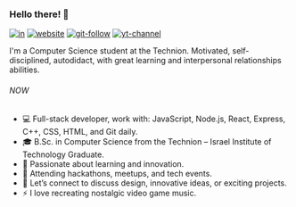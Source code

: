 ### Hello there! 👋

 [![in]](https://www.linkedin.com/in/liavbarsheshet/) [![website]](https://www.liavbarsheshet.com) [![git-follow]](https://github.com/liavbarsheshet) [![yt-channel]](https://www.youtube.com/channel/UC062OSnsFea6fqS70LNGk2A) 

I'm a Computer Science student at the Technion. 
Motivated, self-disciplined, autodidact, with great learning and interpersonal 
relationships abilities.

###### NOW

- 💻 Full-stack developer, work with: JavaScript, Node.js, React, Express, C++, CSS, HTML, and Git daily.
- 🎓 B.Sc. in Computer Science from the Technion – Israel Institute of Technology Graduate.
- 🔭 Passionate about learning and innovation.
- 🚀 Attending hackathons, meetups, and tech events.
- 💬 Let’s connect to discuss design, innovative ideas, or exciting projects.
- ⚡ I love recreating nostalgic video game music.

[git-stats]: https://github-readme-stats.vercel.app/api?username=liavbarsheshet&show_icons=true&theme=vue-dark
[git-lang]: https://github-readme-stats.vercel.app/api/top-langs/?username=liavbarsheshet&theme=vue-dark
[git-follow]: https://img.shields.io/github/followers/liavbarsheshet?style=social&logoColor=535E72
[yt-channel]: https://img.shields.io/youtube/channel/subscribers/UC062OSnsFea6fqS70LNGk2A?style=social&logoColor=535E72
[website]:https://img.shields.io/badge/Website-3b5998?style=social&logo=google-chrome&logoColor=535E72
[in]: https://img.shields.io/badge/-LinkedIn-0e76a8?style=social&logo=invision&logoColor=535E72

